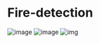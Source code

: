 # Fire-detection
![image](https://user-images.githubusercontent.com/65561176/224512136-1689f4ce-4505-47d5-b067-2a61859df73c.png)
![image](https://user-images.githubusercontent.com/65561176/224512162-e6d6348e-7bbd-4175-9629-4eea68baf2d9.png)
![img](https://user-images.githubusercontent.com/65561176/224512250-81249840-f22a-40d2-a1f1-ad47dbc82cc3.jpg)
